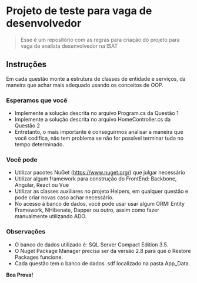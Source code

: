 # Projeto de teste para vaga de desenvolvedor
> Esse é um repositório com as regras para criação do projeto para vaga de analista desenvolvedor na ISAT

## Instruções

Em cada questão monte a estrutura de classes de entidade e serviços, da maneira que achar mais adequado usando os conceitos de OOP.

### Esperamos que você
- Implemente a solução descrita no arquivo Program.cs da Questão 1
- Implemente a solução descrita no arquivo HomeController.cs da Questão 2
- Entretanto, o mais importante é conseguirmos analisar a maneira que você codifica, não tem problema se não for possível terminar tudo no tempo determinado.

### Você pode
- Utilizar pacotes NuGet (https://www.nuget.org/) que julgar necessário
- Utilizar algum framework para construção do FrontEnd: Backbone, Angular, React ou Vue
- Utilizar as classes auxiliares no projeto Helpers, em qualquer questão e pode criar novas caso achar necessário.
- No acesso à banco de dados, você pode usar usar algum ORM: Entity Framework, NHibenate, Dapper ou outro, assim como fazer manualmente utilizando ADO.

### Observações
- O banco de dados utilizado é: SQL Server Compact Edition 3.5.
- O Nuget Package Manager precisa ser da versão 2.8 para que o Restore Packages funcione.
- Cada questão tem o banco de dados .sdf localizado na pasta App_Data.

**Boa Prova!**